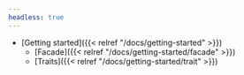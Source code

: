 ```yaml
---
headless: true
---
```


- [Getting started]({{< relref "/docs/getting-started" >}})
  - [Facade]({{< relref "/docs/getting-started/facade" >}})
  - [Traits]({{< relref "/docs/getting-started/trait" >}})
